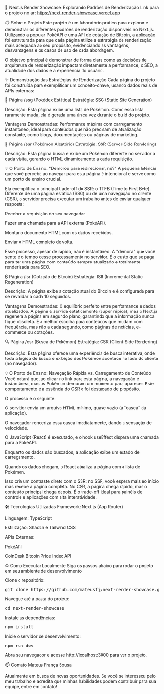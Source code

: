 🚀 Next.js Render Showcase: Explorando Padrões de Renderização
Link para o projeto no ar: https://next-render-showcase.vercel.app

📋 Sobre o Projeto
Este projeto é um laboratório prático para explorar e demonstrar os diferentes padrões de renderização disponíveis no Next.js. Utilizando a popular PokéAPI e uma API de cotação de Bitcoin, a aplicação foi estruturada para que cada página utilize a estratégia de renderização mais adequada ao seu propósito, evidenciando as vantagens, desvantagens e os casos de uso de cada abordagem.

O objetivo principal é demonstrar de forma clara como as decisões de arquitetura de renderização impactam diretamente a performance, o SEO, a atualidade dos dados e a experiência do usuário.

✨ Demonstração das Estratégias de Renderização
Cada página do projeto foi construída para exemplificar um conceito-chave, usando dados reais de APIs externas:

📄 Página /ssg (Pokédex Estática)
Estratégia: SSG (Static Site Generation)

Descrição: Esta página exibe uma lista de Pokémon. Como essa lista raramente muda, ela é gerada uma única vez durante o build do projeto.

Vantagens Demonstradas: Performance máxima com carregamento instantâneo, ideal para conteúdos que não precisam de atualização constante, como blogs, documentações ou páginas de marketing.

🎲 Página /ssr (Pokémon Aleatório)
Estratégia: SSR (Server-Side Rendering)

Descrição: Esta página busca e exibe um Pokémon diferente no servidor a cada visita, gerando o HTML dinamicamente a cada requisição.

💡 O Ponto de Ensino: "Demorou para redirecionar, né?"
A pequena latência que você percebe ao navegar para esta página é intencional e serve como um ponto de ensino crucial.

Ela exemplifica o principal trade-off do SSR: o TTFB (Time to First Byte). Diferente de uma página estática (SSG) ou de uma navegação no cliente (CSR), o servidor precisa executar um trabalho antes de enviar qualquer resposta:

Receber a requisição do seu navegador.

Fazer uma chamada para a API externa (PokéAPI).

Montar o documento HTML com os dados recebidos.

Enviar o HTML completo de volta.

Esse processo, apesar de rápido, não é instantâneo. A "demora" que você sente é o tempo desse processamento no servidor. É o custo que se paga para ter uma página com conteúdo sempre atualizado e totalmente renderizada para SEO.

₿ Página /isr (Cotação de Bitcoin)
Estratégia: ISR (Incremental Static Regeneration)

Descrição: A página exibe a cotação atual do Bitcoin e é configurada para se revalidar a cada 10 segundos.

Vantagens Demonstradas: O equilíbrio perfeito entre performance e dados atualizados. A página é servida estaticamente (super rápida), mas o Next.js regenera a página em segundo plano, garantindo que a informação nunca fique obsoleta. É a melhor escolha para conteúdos que mudam com frequência, mas não a cada segundo, como páginas de notícias, e-commerce ou cotações.

🔍 Página /csr (Busca de Pokémon)
Estratégia: CSR (Client-Side Rendering)

Descrição: Esta página oferece uma experiência de busca interativa, onde toda a lógica de busca e exibição dos Pokémon acontece no lado do cliente (no navegador).

💡 O Ponto de Ensino: Navegação Rápida vs. Carregamento de Conteúdo
Você notará que, ao clicar no link para esta página, a navegação é instantânea, mas os Pokémon demoram um momento para aparecer. Este comportamento é a essência do CSR e foi destacado de propósito.

O processo é o seguinte:

O servidor envia um arquivo HTML mínimo, quase vazio (a "casca" da aplicação).

O navegador renderiza essa casca imediatamente, dando a sensação de velocidade.

O JavaScript (React) é executado, e o hook useEffect dispara uma chamada para a PokéAPI.

Enquanto os dados são buscados, a aplicação exibe um estado de carregamento.

Quando os dados chegam, o React atualiza a página com a lista de Pokémon.

Isso cria um contraste direto com o SSR: no SSR, você espera mais no início mas recebe a página completa. No CSR, a página chega rápido, mas o conteúdo principal chega depois. É o trade-off ideal para painéis de controle e aplicações com alta interatividade.

🛠️ Tecnologias Utilizadas
Framework: Next.js (App Router)

Linguagem: TypeScript

Estilização: Shadcn e Tailwind CSS

APIs Externas:

PokéAPI

CoinDesk Bitcoin Price Index API

⚙️ Como Executar Localmente
Siga os passos abaixo para rodar o projeto em seu ambiente de desenvolvimento:

Clone o repositório:

<pre>git clone https://github.com/mateusfj/next-render-showcase.git</pre>

Navegue até a pasta do projeto:

<pre>cd next-render-showcase</pre>

Instale as dependências:

<pre>npm install</pre>

Inicie o servidor de desenvolvimento:

<pre>npm run dev</pre>

Abra seu navegador e acesse http://localhost:3000 para ver o projeto.

📫 Contato
Mateus França Sousa

Atualmente em busca de novas oportunidades. Se você se interessou pelo meu trabalho e acredita que minhas habilidades podem contribuir para sua equipe, entre em contato!
